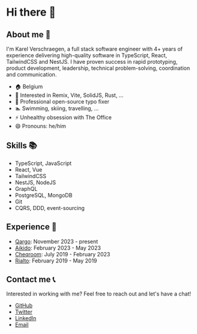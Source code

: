 # Hi there 👋

## About me :man:

I'm Karel Verschraegen, a full stack software engineer with 4+ years of experience delivering high-quality software in TypeScript, React,
TailwindCSS and NestJS. I have proven success in rapid prototyping, product development, leadership, technical
problem-solving, coordination and communication.

- :house: Belgium
- :seedling: Interested in Remix, Vite, SolidJS, Rust, ...
- :pencil: Professional open-source typo fixer
- :swimmer: Swimming, skiing, travelling, ...
- :zap: Unhealthy obsession with The Office
- :smile: Pronouns: he/him

## Skills :books:

- TypeScript, JavaScript
- React, Vue
- TailwindCSS
- NestJS, NodeJS
- GraphQL
- PostgreSQL, MongoDB
- Git
- CQRS, DDD, event-sourcing

## Experience :office:

- [Qargo](https://www.qargo.io/): November 2023 - present
- [Aikido](https://aikido.dev): February 2023 - May 2023
- [Cheqroom](https://cheqroom.com/): July 2019 - February 2023
- [Rialto](https://www.getrialto.com/): February 2019 - May 2019

## Contact me :telephone_receiver:

Interested in working with me? Feel free to reach out and let's have a chat!

- [GitHub](https://github.com/KarelVerschraegen)
- [Twitter](https://twitter.com/karelverschrae)
- [LinkedIn](https://www.linkedin.com/in/karel-verschraegen)
- [Email](mailto:karelverschraegenbiz@gmail.com)
